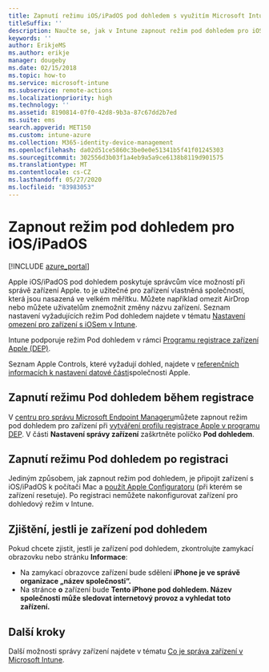 ```yaml
---
title: Zapnutí režimu iOS/iPadOS pod dohledem s využitím Microsoft Intune
titleSuffix: ''
description: Naučte se, jak v Intune zapnout režim pod dohledem pro iOS/iPadOS.
keywords: ''
author: ErikjeMS
ms.author: erikje
manager: dougeby
ms.date: 02/15/2018
ms.topic: how-to
ms.service: microsoft-intune
ms.subservice: remote-actions
ms.localizationpriority: high
ms.technology: ''
ms.assetid: 8190814-07f0-42d8-9b3a-87c67dd2b7ed
ms.suite: ems
search.appverid: MET150
ms.custom: intune-azure
ms.collection: M365-identity-device-management
ms.openlocfilehash: da02d51ce5860c3be0e0e51341b5f41f01245303
ms.sourcegitcommit: 302556d3b03f1a4eb9a5a9ce6138b8119d901575
ms.translationtype: MT
ms.contentlocale: cs-CZ
ms.lasthandoff: 05/27/2020
ms.locfileid: "83983053"
---
```

# <a name="turn-on-iosipados-supervised-mode"></a>Zapnout režim pod dohledem pro iOS/iPadOS


[!INCLUDE [azure_portal](../includes/azure_portal.md)]

Apple iOS/iPadOS pod dohledem poskytuje správcům více možností při správě zařízení Apple. to je užitečné pro zařízení vlastněná společností, která jsou nasazená ve velkém měřítku. Můžete například omezit AirDrop nebo můžete uživatelům znemožnit změny názvu zařízení. Seznam nastavení vyžadujících režim Pod dohledem najdete v tématu [Nastavení omezení pro zařízení s iOSem v Intune](../configuration/device-restrictions-ios.md).

Intune podporuje režim Pod dohledem v rámci [Programu registrace zařízení Apple (DEP)](../enrollment/device-enrollment-program-enroll-ios.md).

Seznam Apple Controls, které vyžadují dohled, najdete v [referenčních informacích k nastavení datové části](http://help.apple.com/configurator/mac/2.4/#/cad5370d089)společnosti Apple.

## <a name="turn-on-supervised-mode-during-enrollment"></a>Zapnutí režimu Pod dohledem během registrace

V [centru pro správu Microsoft Endpoint Manageru](https://go.microsoft.com/fwlink/?linkid=2109431)můžete zapnout režim pod dohledem pro zařízení při [vytváření profilu registrace Apple v programu DEP](../enrollment/device-enrollment-program-enroll-ios.md#create-an-apple-enrollment-profile). V části **Nastavení správy zařízení** zaškrtněte políčko **Pod dohledem**.

## <a name="turn-on-supervised-mode-after-enrollment"></a>Zapnutí režimu Pod dohledem po registraci

Jediným způsobem, jak zapnout režim pod dohledem, je připojit zařízení s iOS/iPadOS k počítači Mac a [použít Apple Configuratoru](../enrollment/apple-configurator-enroll-ios.md) (při kterém se zařízení resetuje). Po registraci nemůžete nakonfigurovat zařízení pro dohledový režim v Intune.

## <a name="identify-a-supervised-device"></a>Zjištění, jestli je zařízení pod dohledem

Pokud chcete zjistit, jestli je zařízení pod dohledem, zkontrolujte zamykací obrazovku nebo stránku **Informace**:
- Na zamykací obrazovce zařízení bude sdělení **iPhone je ve správě organizace „název společnosti“.**
- Na stránce **o** zařízení bude **Tento iPhone pod dohledem. Název společnosti může sledovat internetový provoz a vyhledat toto zařízení.**

## <a name="next-steps"></a>Další kroky

Další možnosti správy zařízení najdete v tématu [Co je správa zařízení v Microsoft Intune](device-management.md).
